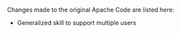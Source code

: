 Changes made to the original Apache Code are listed here:
- Generalized skill to support multiple users
